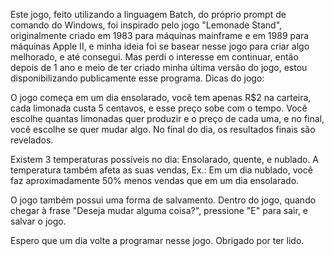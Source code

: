 Este jogo, feito utilizando a linguagem Batch, do próprio prompt de comando do Windows, foi inspirado pelo jogo "Lemonade Stand", originalmente criado em 1983 para máquinas mainframe e em 1989 para máquinas Apple II, e minha ideia foi se basear nesse jogo para criar algo melhorado, e até consegui. Mas perdi o interesse em continuar, então depois de 1 ano e meio de ter criado minha última versão do jogo, estou disponibilizando publicamente esse programa.
Dicas do jogo:

O jogo começa em um dia ensolarado, você tem apenas R$2 na carteira, cada limonada custa 5 centavos, e esse preço sobe com o tempo.
Você escolhe quantas limonadas quer produzir e o preço de cada uma, e no final, você escolhe se quer mudar algo.
No final do dia, os resultados finais são revelados.

Existem 3 temperaturas possíveis no dia:
Ensolarado, quente, e nublado.
A temperatura também afeta as suas vendas, Ex.: Em um dia nublado, você faz aproximadamente 50% menos vendas que em um dia ensolarado.

O jogo também possui uma forma de salvamento.
Dentro do jogo, quando chegar à frase "Deseja mudar alguma coisa?", pressione "E" para sair, e salvar o jogo.

Espero que um dia volte a programar nesse jogo. Obrigado por ter lido.
